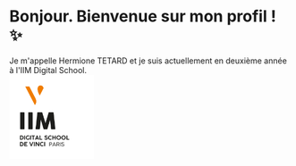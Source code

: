 <!DOCTYPE html>
<html lang="en">
<head>
    <meta charset="UTF-8">
    <meta name="viewport" content="width=device-width, initial-scale=1.0">
    <title>Document</title>
</head>
<body>

# Bonjour. Bienvenue sur mon profil ! :sparkles:

Je m'appelle Hermione TETARD et je suis actuellement en deuxième année à l'IIM Digital School.
    <br>
    <img src="image/logo_iim.png" alt="IIM" width="30%" height="30%">
    
</body>
</html>




